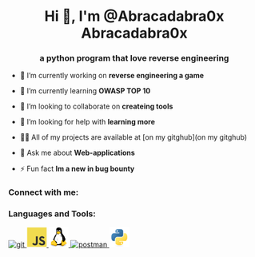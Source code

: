 <h1 align="center">Hi 👋, I'm @Abracadabra0x Abracadabra0x</h1>
<h3 align="center">a python program that love reverse engineering</h3>

- 🔭 I’m currently working on **reverse engineering a game**

- 🌱 I’m currently learning **OWASP TOP 10**

- 👯 I’m looking to collaborate on **createing tools**

- 🤝 I’m looking for help with **learning more**

- 👨‍💻 All of my projects are available at [on my gitghub](on my gitghub)

- 💬 Ask me about **Web-applications**

- ⚡ Fun fact **Im a new in bug bounty**

<h3 align="left">Connect with me:</h3>
<p align="left">
</p>

<h3 align="left">Languages and Tools:</h3>
<p align="left"> <a href="https://git-scm.com/" target="_blank" rel="noreferrer"> <img src="https://www.vectorlogo.zone/logos/git-scm/git-scm-icon.svg" alt="git" width="40" height="40"/> </a> <a href="https://developer.mozilla.org/en-US/docs/Web/JavaScript" target="_blank" rel="noreferrer"> <img src="https://raw.githubusercontent.com/devicons/devicon/master/icons/javascript/javascript-original.svg" alt="javascript" width="40" height="40"/> </a> <a href="https://www.linux.org/" target="_blank" rel="noreferrer"> <img src="https://raw.githubusercontent.com/devicons/devicon/master/icons/linux/linux-original.svg" alt="linux" width="40" height="40"/> </a> <a href="https://postman.com" target="_blank" rel="noreferrer"> <img src="https://www.vectorlogo.zone/logos/getpostman/getpostman-icon.svg" alt="postman" width="40" height="40"/> </a> <a href="https://www.python.org" target="_blank" rel="noreferrer"> <img src="https://raw.githubusercontent.com/devicons/devicon/master/icons/python/python-original.svg" alt="python" width="40" height="40"/> </a> </p>
